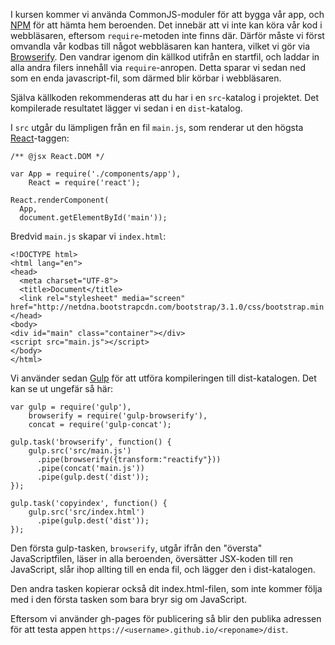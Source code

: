I kursen kommer vi använda CommonJS-moduler för att bygga vår app, och [NPM](../node-och-npm) för att hämta hem beroenden. Det innebär att vi inte kan köra vår kod i webbläsaren, eftersom `require`-metoden inte finns där. Därför måste vi först omvandla vår kodbas till något webbläsaren kan hantera, vilket vi gör via [Browserify](http://browserify.org/). Den vandrar igenom din källkod utifrån en startfil, och laddar in alla andra filers innehåll via `require`-anropen. Detta sparar vi sedan ned som en enda javascript-fil, som därmed blir körbar i webbläsaren.

Själva källkoden rekommenderas att du har i en `src`-katalog i projektet. Det kompilerade resultatet lägger vi sedan i en `dist`-katalog.

I `src` utgår du lämpligen från en fil `main.js`, som renderar ut den högsta [React](../react)-taggen:

<pre><code><span class="hljs-javadoc">/** <span class="hljs-javadoctag">@jsx</span> React.DOM */</span>

<span class="hljs-keyword">var</span> App = require(<span class="hljs-string">'./components/app'</span>),
    React = require(<span class="hljs-string">'react'</span>);

React.renderComponent(
  App,
  document.getElementById(<span class="hljs-string">'main'</span>));
</code></pre>

Bredvid `main.js` skapar vi `index.html`:

<pre><code><span class="hljs-doctype">&lt;!DOCTYPE html&gt;</span>
<span class="hljs-tag">&lt;<span class="hljs-title">html</span> <span class="hljs-attribute">lang</span>=<span class="hljs-value">"en"</span>&gt;</span>
<span class="hljs-tag">&lt;<span class="hljs-title">head</span>&gt;</span>
  <span class="hljs-tag">&lt;<span class="hljs-title">meta</span> <span class="hljs-attribute">charset</span>=<span class="hljs-value">"UTF-8"</span>&gt;</span>
  <span class="hljs-tag">&lt;<span class="hljs-title">title</span>&gt;</span>Document<span class="hljs-tag">&lt;/<span class="hljs-title">title</span>&gt;</span>
  <span class="hljs-tag">&lt;<span class="hljs-title">link</span> <span class="hljs-attribute">rel</span>=<span class="hljs-value">"stylesheet"</span> <span class="hljs-attribute">media</span>=<span class="hljs-value">"screen"</span> <span class="hljs-attribute">href</span>=<span class="hljs-value">"http://netdna.bootstrapcdn.com/bootstrap/3.1.0/css/bootstrap.min.css"</span>&gt;</span>
<span class="hljs-tag">&lt;/<span class="hljs-title">head</span>&gt;</span>
<span class="hljs-tag">&lt;<span class="hljs-title">body</span>&gt;</span>
<span class="hljs-tag">&lt;<span class="hljs-title">div</span> <span class="hljs-attribute">id</span>=<span class="hljs-value">"main"</span> <span class="hljs-attribute">class</span>=<span class="hljs-value">"container"</span>&gt;</span><span class="hljs-tag">&lt;/<span class="hljs-title">div</span>&gt;</span>
<span class="hljs-tag">&lt;<span class="hljs-title">script</span> <span class="hljs-attribute">src</span>=<span class="hljs-value">"main.js"</span>&gt;</span><span class="javascript"></span><span class="hljs-tag">&lt;/<span class="hljs-title">script</span>&gt;</span>
<span class="hljs-tag">&lt;/<span class="hljs-title">body</span>&gt;</span>
<span class="hljs-tag">&lt;/<span class="hljs-title">html</span>&gt;</span>
</code></pre>

Vi använder sedan [Gulp](../gulp) för att utföra kompileringen till dist-katalogen. Det kan se ut ungefär så här:

<pre><code><span class="hljs-keyword">var</span> gulp = <span class="hljs-built_in">require</span>(<span class="hljs-string">'gulp'</span>),
    browserify = <span class="hljs-built_in">require</span>(<span class="hljs-string">'gulp-browserify'</span>),
    concat = <span class="hljs-built_in">require</span>(<span class="hljs-string">'gulp-concat'</span>);

gulp.task(<span class="hljs-string">'browserify'</span>, <span class="hljs-function"><span class="hljs-keyword">function</span><span class="hljs-params">()</span> {</span>
    gulp.src(<span class="hljs-string">'src/main.js'</span>)
      .pipe(browserify({transform:<span class="hljs-string">"reactify"</span>}))
      .pipe(concat(<span class="hljs-string">'main.js'</span>))
      .pipe(gulp.dest(<span class="hljs-string">'dist'</span>));
});

gulp.task(<span class="hljs-string">'copyindex'</span>, <span class="hljs-function"><span class="hljs-keyword">function</span><span class="hljs-params">()</span> {</span>
    gulp.src(<span class="hljs-string">'src/index.html'</span>)
      .pipe(gulp.dest(<span class="hljs-string">'dist'</span>));
});
</code></pre>

Den första gulp-tasken, `browserify`, utgår ifrån den "översta" JavaScriptfilen, läser in alla beroenden, översätter JSX-koden till ren JavaScript, slår ihop allting till en enda fil, och lägger den i dist-katalogen.

Den andra tasken kopierar också dit index.html-filen, som inte kommer följa med i den första tasken som bara bryr sig om JavaScript.

Eftersom vi använder gh-pages för publicering så blir den publika adressen för att testa appen `https://<username>.github.io/<reponame>/dist`.</reponame></username>